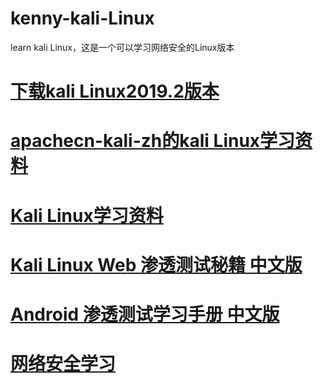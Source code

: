 # kenny-kali-Linux
learn kali Linux，这是一个可以学习网络安全的Linux版本
# <a href="http://old.kali.org/kali-images/kali-2019.2/">下载kali Linux2019.2版本</a>
# <a href="https://github.com/apachecn/apachecn-kali-zh">apachecn-kali-zh的kali Linux学习资料</a>
# <a href="https://github.com/ckjbug/kali-Linux-learning">Kali Linux学习资料</a>
# <a href="https://github.com/apachecn/kali-linux-web-pentest-cookbook-zh">Kali Linux Web 渗透测试秘籍 中文版</a>
# <a href="https://gitee.com/wizardforcel/lpad-zh">Android 渗透测试学习手册 中文版</a>
# <a href="https://github.com/CHYbeta/Web-Security-Learning">网络安全学习</a>

